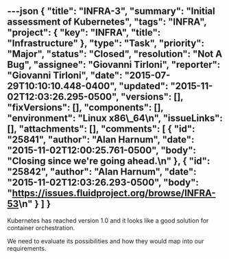 ---json
{
  "title": "INFRA-3",
  "summary": "Initial assessment of Kubernetes",
  "tags": "INFRA",
  "project": {
    "key": "INFRA",
    "title": "Infrastructure"
  },
  "type": "Task",
  "priority": "Major",
  "status": "Closed",
  "resolution": "Not A Bug",
  "assignee": "Giovanni Tirloni",
  "reporter": "Giovanni Tirloni",
  "date": "2015-07-29T10:10:10.448-0400",
  "updated": "2015-11-02T12:03:26.295-0500",
  "versions": [],
  "fixVersions": [],
  "components": [],
  "environment": "Linux x86\\_64\n",
  "issueLinks": [],
  "attachments": [],
  "comments": [
    {
      "id": "25841",
      "author": "Alan Harnum",
      "date": "2015-11-02T12:00:25.761-0500",
      "body": "Closing since we're going ahead.\n"
    },
    {
      "id": "25842",
      "author": "Alan Harnum",
      "date": "2015-11-02T12:03:26.293-0500",
      "body": "<https://issues.fluidproject.org/browse/INFRA-53>\n"
    }
  ]
}
---
Kubernetes has reached version 1.0 and it looks like a good solution for container orchestration.&#x20;

We need to evaluate its possibilities and how they would map into our requirements.

        